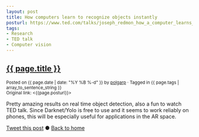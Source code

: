 ```yaml
---
layout: post
title: How computers learn to recognize objects instantly
posturl: https://www.ted.com/talks/joseph_redmon_how_a_computer_learns_to_recognize_objects_instantly/
tags:
- Research
- TED talk
- Computer vision
---
```


## [{{ page.title }}]({{page.posturl}})
<small>Posted on {{ page.date | date: "%Y %B %-d" }} by <a href="https://twitter.com/polgarp">polgarp</a> &middot; Tagged in {{ page.tags | array_to_sentence_string }}</small>  
<small>Original link: <{{page.posturl}}></small>

Pretty amazing results on real time object detection, also a fun to watch TED talk. Since Darknet/Yolo is free to use and it seems to work reliably on phones, this will be especially useful for applications in the AR space.

<!--more-->
<a href="http://twitter.com/share?text={{page.title}}&url={{site.site_baseurl}}{{page.url}}&via=polgarp" target="_blank">Tweet this post</a> &#x25cf; <a href="{{ site.baseurl }}">Back to home</a>
